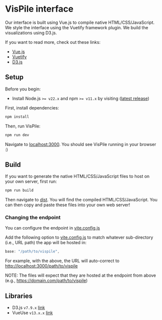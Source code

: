 # VisPile interface

Our interface is built using Vue.js to compile native HTML/CSS/JavaScript. We style the interface using the Vuetify framework plugin. We build the visualizations using D3.js.

If you want to read more, check out these links:

- [Vue.js](https://vuejs.org/guide/introduction.html)
- [Vuetify](https://vuetifyjs.com/en/introduction/why-vuetify/)
- [D3.js](https://d3js.org/what-is-d3)

## Setup

Before you begin:

- Install Node.js `>= v22.x` and npm `>= v11.x` by visiting ([latest release](https://nodejs.org/en/))

First, install dependencies:

```bash
npm install
```

Then, run VisPile:

```bash
npm run dev
```

Navigate to [localhost:3000](http://localhost:3000/). You should see VisPile running in your browser :)

## Build

If you want to generate the native HTML/CSS/JavaScript files to host on your own server, first run:

```bash
npm run build
```

Then navigate to [dist](./dist/). You will find the compiled HTML/CSS/JavaScript. You can then copy and paste these files into your own web server!

### Changing the endpoint

You can configure the endpoint in [vite.config.js](./vite.config.js)

Add the following option to [vite.config.js](./vite.config.js) to match whatever sub-directory (i.e., URL path) the app will be hosted in:

```js
base: "/path/to/vispile",
```

For example, with the above, the URL will auto-correct to <http://localhost:3000/path/to/vispile>

NOTE: The files will expect that they are hosted at the endpoint from above (e.g., <https://domain.com/path/to/vispile>)

## Libraries

- D3.js `v7.9.x` [link](https://github.com/d3/d3)
- VueUse `v13.x.x` [link](https://vueuse.org/guide/)
